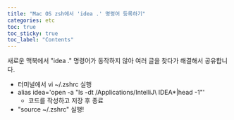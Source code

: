 ```yaml
---
title: "Mac OS zsh에서 'idea .' 명령어 등록하기"  
categories: etc
toc: true
toc_sticky: true
toc_label: "Contents"
---
```


새로운 맥북에서 "idea ." 명령어가 동작하지 않아 여러 글을 찾다가 해결해서 공유합니다.

- 터미널에서 vi ~/.zshrc 실행
- alias idea='open -a "ls -dt /Applications/IntelliJ\\ IDEA*|head -1"'
  - 코드를 작성하고 저장 후 종료
- "source ~/.zshrc" 실행!  